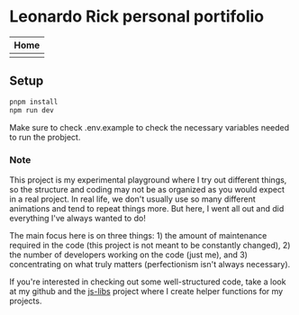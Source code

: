 # Leonardo Rick personal portifolio

| Home |
| ---- |
|      |

## Setup

```bash
pnpm install
npm run dev
```

Make sure to check .env.example to check the necessary variables needed to run the probject.

### Note

This project is my experimental playground where I try out different things, so the structure and coding may not be as organized as you would expect in a real project. In real life, we don't usually use so many different animations and tend to repeat things more. But here, I went all out and did everything I've always wanted to do!

The main focus here is on three things: 1) the amount of maintenance required in the code (this project is not meant to be constantly changed), 2) the number of developers working on the code (just me), and 3) concentrating on what truly matters (perfectionism isn't always necessary).

If you're interested in checking out some well-structured code, take a look at my github and the [js-libs](https://github.com/LeonardoRick/js-libs) project where I create helper functions for my projects.
